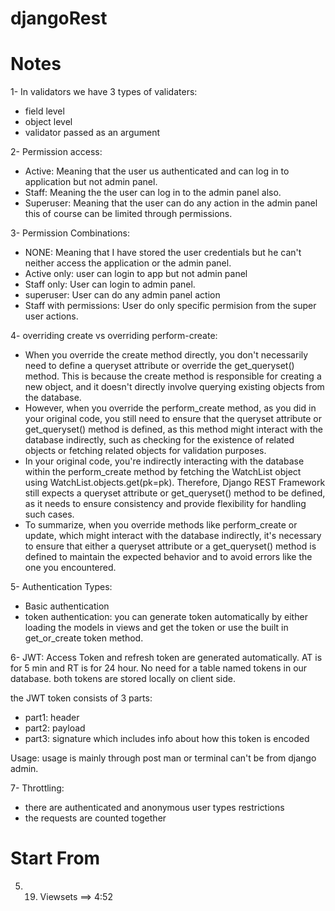 # djangoRest

# Notes
1- In validators we have 3 types of validaters:
- field level
- object level
- validator passed as an argument

2- Permission access:
- Active: Meaning that the user us authenticated and can log in to application but not admin panel.
- Staff: Meaning the the user can log in to the admin panel also. 
- Superuser: Meaning that the user can do any action in the admin panel this of course can be limited through permissions.

3- Permission Combinations:
- NONE: Meaning that I have stored the user credentials but he can't neither access the application or the admin panel.
- Active only: user can login to app but not admin panel
- Staff only: User can login to admin panel.
- superuser: User can do any admin panel action
- Staff with permissions: User do only specific permision from the super user actions.

4- overriding create vs overriding perform-create:
- When you override the create method directly, you don't necessarily need to define a queryset attribute or override the get_queryset() method. This is because the create method is responsible for creating a new object, and it doesn't directly involve querying existing objects from the database.
- However, when you override the perform_create method, as you did in your original code, you still need to ensure that the queryset attribute or get_queryset() method is defined, as this method might interact with the database indirectly, such as checking for the existence of related objects or fetching related objects for validation purposes.
- In your original code, you're indirectly interacting with the database within the perform_create method by fetching the WatchList object using WatchList.objects.get(pk=pk). Therefore, Django REST Framework still expects a queryset attribute or get_queryset() method to be defined, as it needs to ensure consistency and provide flexibility for handling such cases.
- To summarize, when you override methods like perform_create or update, which might interact with the database indirectly, it's necessary to ensure that either a queryset attribute or a get_queryset() method is defined to maintain the expected behavior and to avoid errors like the one you encountered.

5- Authentication Types:
- Basic authentication
- token authentication: you can generate token automatically by either loading the models in views and get the token or use the built in get_or_create token method.

6- JWT:
Access Token and refresh token are generated automatically. 
AT is for 5 min and RT is for 24 hour. No need for a table named tokens in our database.
both tokens are stored locally on client side. 

the JWT token consists of 3 parts:
- part1: header
- part2: payload
- part3: signature which includes info about how this token is encoded

Usage:
usage is mainly through post man or terminal can't be from django admin. 

7- Throttling:
- there are authenticated and anonymous user types restrictions 
- the requests are counted together 

# Start From
5. 19. Viewsets ==> 4:52

